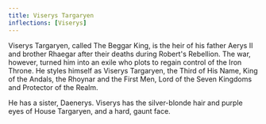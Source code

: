 ```yaml
---
title: Viserys Targaryen
inflections: [Viserys]
---
```


Viserys Targaryen, called The Beggar King, is the heir of his father Aerys II and brother Rhaegar after their deaths during Robert's Rebellion. The war, however, turned him into an exile who plots to regain control of the Iron Throne. He styles himself as Viserys Targaryen, the Third of His Name, King of the Andals, the Rhoynar and the First Men, Lord of the Seven Kingdoms and Protector of the Realm.

He has a sister, Daenerys. Viserys has the silver-blonde hair and purple eyes of House Targaryen, and a hard, gaunt face.



